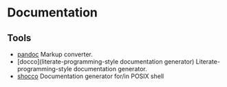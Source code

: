# Documentation #

## Tools ##

- [pandoc](http://johnmacfarlane.net/pandoc/) Markup converter.
- [docco](literate-programming-style documentation generator) Literate-programming-style documentation generator.
- [shocco](https://github.com/rtomayko/shocco) Documentation generator for/in POSIX shell